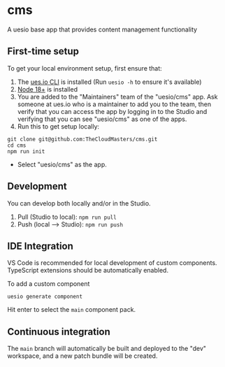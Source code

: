 # cms

A uesio base app that provides content management functionality

## First-time setup

To get your local environment setup, first ensure that:

1. The [ues.io CLI](https://docs.ues.io/using-the-cli) is installed (Run `uesio -h` to ensure it's available)
2. [Node 18+](https://nodejs.org/en/download) is installed
3. You are added to the "Maintainers" team of the "uesio/cms" app. Ask someone at ues.io who is a maintainer to add you to the team, then verify that you can access the app by logging in to the Studio and verifying that you can see "uesio/cms" as one of the apps.
4. Run this to get setup locally:

```
git clone git@github.com:TheCloudMasters/cms.git
cd cms
npm run init
```

- Select "uesio/cms" as the app.

## Development

You can develop both locally and/or in the Studio.

1. Pull (Studio to local): `npm run pull`
2. Push (local --> Studio): `npm run push`

## IDE Integration

VS Code is recommended for local development of custom components. TypeScript extensions should be automatically enabled.

To add a custom component

```
uesio generate component
```

Hit enter to select the `main` component pack.

## Continuous integration

The `main` branch will automatically be built and deployed to the "dev" workspace, and a new patch bundle will be created.
